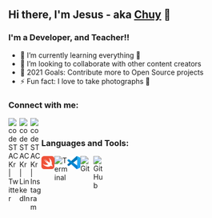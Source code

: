 ## Hi there, I'm Jesus - aka [Chuy][twitter] 👋

### I'm a Developer, and Teacher!!

- 🌱 I’m currently learning everything 🤣
- 👯 I’m looking to collaborate with other content creators
- 🥅 2021 Goals: Contribute more to Open Source projects
- ⚡ Fun fact: I love to take photographs 📸

### Connect with me:

[<img align="left" alt="codeSTACKr | Twitter" width="22px" src="https://image.flaticon.com/icons/png/128/733/733579.png" />][twitter]
[<img align="left" alt="codeSTACKr | LinkedIn" width="22px" src="https://image.flaticon.com/icons/png/128/733/733579.png" />][linkedin]
[<img align="left" alt="codeSTACKr | Instagram" width="22px" src="https://image.flaticon.com/icons/png/512/2111/2111463.png" />][instagram]

<br />

### Languages and Tools:

<img align="left" alt="Swift" width="26px" src="https://raw.githubusercontent.com/github/explore/80688e429a7d4ef2fca1e82350fe8e3517d3494d/topics/swift/swift.png" />
<img align="left" alt="Terminal" width="26px" src="https://upload.wikimedia.org/wikipedia/commons/5/57/ITerm2_v3_icon.png" />
<img align="left" alt="Visual Studio Code" width="26px" src="https://raw.githubusercontent.com/github/explore/80688e429a7d4ef2fca1e82350fe8e3517d3494d/topics/visual-studio-code/visual-studio-code.png" />
<img align="left" alt="Git" width="26px" src="https://image.flaticon.com/icons/png/128/4494/4494740.png" />
<img align="left" alt="GitHub" width="26px" src="https://image.flaticon.com/icons/png/128/733/733553.png" />

<br />
<br />

[twitter]: https://twitter.com/NobodyLabs
[instagram]: https://www.instagram.com/nadamasfoto/
[linkedin]: https://www.linkedin.com/in/jesús-cruz-pérez-0a2a668b/
